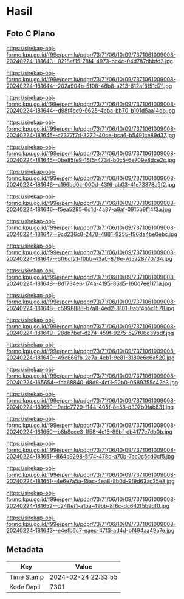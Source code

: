 # Hasil

## Foto C Plano

https://sirekap-obj-formc.kpu.go.id/f99e/pemilu/pdpr/73/71/06/10/09/7371061009008-20240224-181643--0218ef15-78f4-4973-bc4c-04d787dbbfd3.jpg

https://sirekap-obj-formc.kpu.go.id/f99e/pemilu/pdpr/73/71/06/10/09/7371061009008-20240224-181644--202a904b-5108-46b8-a213-612af6f51d7f.jpg

https://sirekap-obj-formc.kpu.go.id/f99e/pemilu/pdpr/73/71/06/10/09/7371061009008-20240224-181644--d98f4ce9-9625-4bba-bb70-b101d5aa14db.jpg

https://sirekap-obj-formc.kpu.go.id/f99e/pemilu/pdpr/73/71/06/10/09/7371061009008-20240224-181645--c7377f7d-3272-40ce-bca6-b5491ce89d37.jpg

https://sirekap-obj-formc.kpu.go.id/f99e/pemilu/pdpr/73/71/06/10/09/7371061009008-20240224-181645--0be85fe9-16f5-4734-b0c5-6e709e8dce2c.jpg

https://sirekap-obj-formc.kpu.go.id/f99e/pemilu/pdpr/73/71/06/10/09/7371061009008-20240224-181646--c196bd0c-000d-43f6-ab03-41e73378c9f2.jpg

https://sirekap-obj-formc.kpu.go.id/f99e/pemilu/pdpr/73/71/06/10/09/7371061009008-20240224-181646--f5ea5295-6d1d-4a37-a9af-0915b9f14f3a.jpg

https://sirekap-obj-formc.kpu.go.id/f99e/pemilu/pdpr/73/71/06/10/09/7371061009008-20240224-181647--9cd236c8-2478-4881-9255-f96da4be0ebc.jpg

https://sirekap-obj-formc.kpu.go.id/f99e/pemilu/pdpr/73/71/06/10/09/7371061009008-20240224-181647--6ff6cf21-f0bb-43a0-876e-7d5228770734.jpg

https://sirekap-obj-formc.kpu.go.id/f99e/pemilu/pdpr/73/71/06/10/09/7371061009008-20240224-181648--8d1734e6-174a-4195-86d5-160d7ee1171a.jpg

https://sirekap-obj-formc.kpu.go.id/f99e/pemilu/pdpr/73/71/06/10/09/7371061009008-20240224-181648--c5998888-b7a8-4ed2-8101-0a5f4b5c1578.jpg

https://sirekap-obj-formc.kpu.go.id/f99e/pemilu/pdpr/73/71/06/10/09/7371061009008-20240224-181649--28db7bef-d274-459f-9275-527f06d39bdf.jpg

https://sirekap-obj-formc.kpu.go.id/f99e/pemilu/pdpr/73/71/06/10/09/7371061009008-20240224-181649--49c866fb-2e7a-4eb1-9e81-3180e6c6a520.jpg

https://sirekap-obj-formc.kpu.go.id/f99e/pemilu/pdpr/73/71/06/10/09/7371061009008-20240224-165654--fda68840-d8d9-4cf1-92b0-0689355c42e3.jpg

https://sirekap-obj-formc.kpu.go.id/f99e/pemilu/pdpr/73/71/06/10/09/7371061009008-20240224-181650--9adc7729-f144-405f-8e58-d307b0fab831.jpg

https://sirekap-obj-formc.kpu.go.id/f99e/pemilu/pdpr/73/71/06/10/09/7371061009008-20240224-181650--b8b8cce3-ff58-4e15-89bf-db4177e7db0b.jpg

https://sirekap-obj-formc.kpu.go.id/f99e/pemilu/pdpr/73/71/06/10/09/7371061009008-20240224-181651--864c9298-5f74-478d-a70b-7cc0c5cd0cf5.jpg

https://sirekap-obj-formc.kpu.go.id/f99e/pemilu/pdpr/73/71/06/10/09/7371061009008-20240224-181651--4e6e7a5a-15ac-4ea8-8b0d-9f9d63ac25e8.jpg

https://sirekap-obj-formc.kpu.go.id/f99e/pemilu/pdpr/73/71/06/10/09/7371061009008-20240224-181652--c24ffef1-a1ba-49bb-8f6c-dc642f5b9df0.jpg

https://sirekap-obj-formc.kpu.go.id/f99e/pemilu/pdpr/73/71/06/10/09/7371061009008-20240224-181643--e4efb6c7-eaec-47f3-ad4d-bf494aa49a7e.jpg


## Metadata

| Key        | Value               |
| ---------- | ------------------- |
| Time Stamp | 2024-02-24 22:33:55 |
| Kode Dapil | 7301                |



